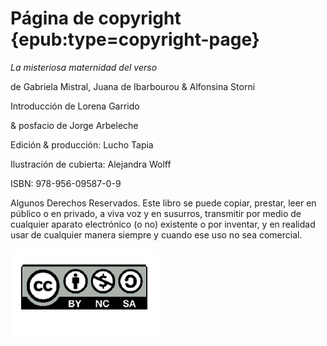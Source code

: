 # Página de copyright {epub:type=copyright-page}

*La misteriosa maternidad del verso*

de Gabriela Mistral, Juana de Ibarbourou & Alfonsina Storni

Introducción de Lorena Garrido

& posfacio de Jorge Arbeleche

Edición & producción: Lucho Tapia

Ilustración de cubierta: Alejandra Wolff

ISBN: 978-956-09587-0-9

Algunos Derechos Reservados. Este libro se puede copiar, prestar, leer en público o en privado, a viva voz y en susurros, transmitir por medio de cualquier aparato electrónico (o no) existente o por inventar, y en realidad usar de cualquier manera siempre y cuando ese uso no sea comercial.

![licencia creative commons](imgs/by-nc-sa.png)
